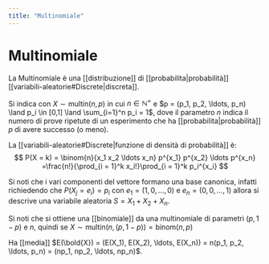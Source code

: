 ```yaml
---
title: "Multinomiale"
---
```

# Multinomiale
La Multinomiale è una [[distribuzione]] di [[probabilita|probabilità]] [[variabili-aleatorie#Discrete|discreta]].

Si indica con $X \sim \mathrm{multin}(n, p)$ in cui $n \in \mathbb{N}^+$ e $p = (p_1, p_2, \ldots, p_n) \land p_i \in [0,1] \land \sum_{i=1}^n p_i = 1$, dove il parametro $n$ indica il numero di prove ripetute di un esperimento che ha [[probabilita|probabilità]] $p$ di avere successo (o meno).

La [[variabili-aleatorie#Discrete|funzione di densità di probabilità]] è:
$$
P(X = k) = \binom{n}{x_1 x_2 \ldots x_n} p^{x_1} p^{x_2} \ldots p^{x_n} =\frac{n!}{\prod_{i = 1}^k x_i!}\prod_{i = 1}^k p_i^{x_i}
$$

Si noti che i vari componenti del vettore formano una base canonica, infatti richiedendo che $P(X_j = e_i) = p_i$ con $e_1 = (1, 0, \ldots, 0)$ e $e_n = (0, 0, \ldots, 1)$ allora si descrive una variabile aleatoria $S = X_1 + X_2 + X_n$.

Si noti che si ottiene una [[binomiale]] da una multinomiale di parametri $(p, 1-p)$ e $n$, quindi se $X \sim \mathrm{multin}(n, (p, 1-p)) = \mathrm{binom}(n, p)$

Ha [[media]] $E(\bold{X}) = (E(X_1), E(X_2), \ldots, E(X_n)) = n(p_1, p_2, \ldots, p_n) = (np_1, np_2, \ldots, np_n)$.
